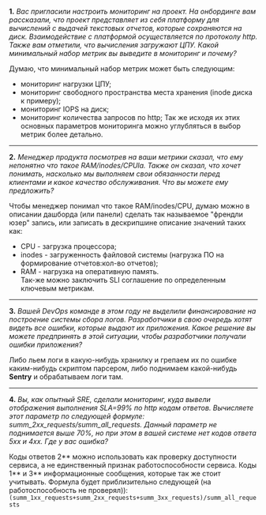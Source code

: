 **1.** _Вас пригласили настроить мониторинг на проект. На 
онбординге вам рассказали, что проект представляет из себя платформу 
для вычислений с выдачей текстовых отчетов, которые сохраняются на диск. 
Взаимодействие с платформой осуществляется по протоколу http. 
Также вам отметили, что вычисления загружают ЦПУ. Какой минимальный 
набор метрик вы выведите в мониторинг и почему?_  

Думаю, что минимальный набор метрик может быть следующим:  
* мониторинг нагрузки ЦПУ;
* мониторинг свободного пространства места хранения (inode диска к примеру);
* мониторинг IOPS на диск;
* мониторинг количества запросов по http;
Так же исходя их этих основных параметров мониторинга можно углубляться
в выбор метрик более детально.  

***
**2.** _Менеджер продукта посмотрев на ваши метрики сказал, что ему 
непонятно что такое RAM/inodes/CPUla. Также он сказал, что хочет 
понимать, насколько мы выполняем свои обязанности перед клиентами и 
какое качество обслуживания. Что вы можете ему предложить?_  

Чтобы менеджер понимал что такое RAM/inodes/CPU, думаю можно в описании
дашборда (или панели) сделать так называемое "френдли юзер" запись,
или записать в дескрипшине описание значений таких как:
* CPU - загрузка процессора;
* inodes - загруженность файловой системы (нагрузка ПО на 
формирование отчетов:кол-во отчетов);
* RAM - нагрузка на оперативную память.  
Так-же можно заключить SLI соглашение по определенным ключевым метрикам.  

***
**3.** _Вашей DevOps команде в этом году не выделили финансирование на 
построение системы сбора логов. Разработчики в свою очередь хотят 
видеть все ошибки, которые выдают их приложения. Какое решение вы 
можете предпринять в этой ситуации, чтобы разработчики получали ошибки 
приложения?_  

Либо льем логи в какую-нибудь хранилку и грепаем их по ошибке каким-нибудь
скриптом парсером, либо поднимаем какой-нибудь **Sentry** и обрабатываем
логи там.  

***
**4.** _Вы, как опытный SRE, сделали мониторинг, куда вывели отображения 
выполнения SLA=99% по http кодам ответов. Вычисляете этот параметр по 
следующей формуле: summ_2xx_requests/summ_all_requests. Данный параметр 
не поднимается выше 70%, но при этом в вашей системе нет кодов ответа 
5xx и 4xx. Где у вас ошибка?_  

Коды ответов 2** можно использовать как проверку доступности сервиса, 
а не единственный признак работоспособности сервиса. Коды 1** и 
3** информационные сообщения, которые так же стоит учитывать. Формула
будет приблизительно следующей (на работоспособность не проверял)):  
`(summ_1xx_requests+summ_2xx_requests+summ_3xx_requests)/summ_all_requests`
